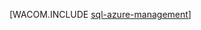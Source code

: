 ﻿<properties linkid="dev-net-common-tasks-sql-azure-management" urlDisplayName="Управление базой данных SQL" pageTitle="Управление базой данных SQL с использованием среды SSMS — Windows Azure" metaKeywords="Azure SQL Server Management Studio SSMS " description="Сведения об использовании SQL Server Management Studio для управления серверами баз данных SQL и базами данных." metaCanonical="" services="sql-database" documentationCenter=".NET" title="" authors=""  solutions="" writer="" manager="" editor=""  />





[WACOM.INCLUDE [sql-azure-management](../includes/sql-azure-management.md)] 

